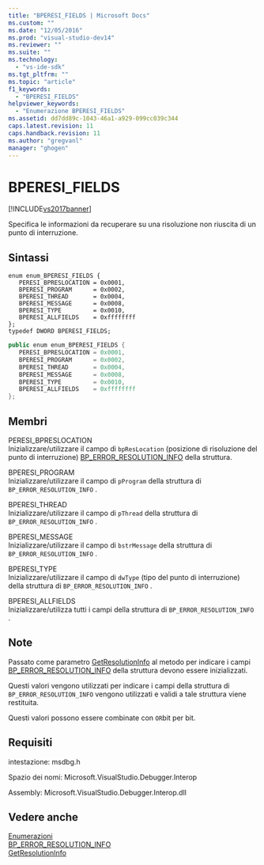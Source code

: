 ```yaml
---
title: "BPERESI_FIELDS | Microsoft Docs"
ms.custom: ""
ms.date: "12/05/2016"
ms.prod: "visual-studio-dev14"
ms.reviewer: ""
ms.suite: ""
ms.technology: 
  - "vs-ide-sdk"
ms.tgt_pltfrm: ""
ms.topic: "article"
f1_keywords: 
  - "BPERESI_FIELDS"
helpviewer_keywords: 
  - "Enumerazione BPERESI_FIELDS"
ms.assetid: dd7dd89c-1043-46a1-a929-099cc039c344
caps.latest.revision: 11
caps.handback.revision: 11
ms.author: "gregvanl"
manager: "ghogen"
---
```

# BPERESI_FIELDS
[!INCLUDE[vs2017banner](../../../code-quality/includes/vs2017banner.md)]

Specifica le informazioni da recuperare su una risoluzione non riuscita di un punto di interruzione.  
  
## Sintassi  
  
```cpp#  
enum enum_BPERESI_FIELDS {   
   PERESI_BPRESLOCATION = 0x0001,  
   BPERESI_PROGRAM      = 0x0002,  
   BPERESI_THREAD       = 0x0004,  
   BPERESI_MESSAGE      = 0x0008,  
   BPERESI_TYPE         = 0x0010,  
   BPERESI_ALLFIELDS    = 0xffffffff  
};  
typedef DWORD BPERESI_FIELDS;  
```  
  
```c#  
public enum enum_BPERESI_FIELDS {   
   PERESI_BPRESLOCATION = 0x0001,  
   BPERESI_PROGRAM      = 0x0002,  
   BPERESI_THREAD       = 0x0004,  
   BPERESI_MESSAGE      = 0x0008,  
   BPERESI_TYPE         = 0x0010,  
   BPERESI_ALLFIELDS    = 0xffffffff  
};  
```  
  
## Membri  
 PERESI\_BPRESLOCATION  
 Inizializzare\/utilizzare il campo di `bpResLocation` \(posizione di risoluzione del punto di interruzione\) [BP\_ERROR\_RESOLUTION\_INFO](../../../extensibility/debugger/reference/bp-error-resolution-info.md) della struttura.  
  
 BPERESI\_PROGRAM  
 Inizializzare\/utilizzare il campo di `pProgram` della struttura di `BP_ERROR_RESOLUTION_INFO` .  
  
 BPERESI\_THREAD  
 Inizializzare\/utilizzare il campo di `pThread` della struttura di `BP_ERROR_RESOLUTION_INFO` .  
  
 BPERESI\_MESSAGE  
 Inizializzare\/utilizzare il campo di `bstrMessage` della struttura di `BP_ERROR_RESOLUTION_INFO` .  
  
 BPERESI\_TYPE  
 Inizializzare\/utilizzare il campo di `dwType` \(tipo del punto di interruzione\) della struttura di `BP_ERROR_RESOLUTION_INFO` .  
  
 BPERESI\_ALLFIELDS  
 Inizializzare\/utilizza tutti i campi della struttura di `BP_ERROR_RESOLUTION_INFO` .  
  
## Note  
 Passato come parametro [GetResolutionInfo](../../../extensibility/debugger/reference/idebugerrorbreakpointresolution2-getresolutioninfo.md) al metodo per indicare i campi [BP\_ERROR\_RESOLUTION\_INFO](../../../extensibility/debugger/reference/bp-error-resolution-info.md) della struttura devono essere inizializzati.  
  
 Questi valori vengono utilizzati per indicare i campi della struttura di `BP_ERROR_RESOLUTION_INFO` vengono utilizzati e validi a tale struttura viene restituita.  
  
 Questi valori possono essere combinate con `OR`bit per bit.  
  
## Requisiti  
 intestazione: msdbg.h  
  
 Spazio dei nomi: Microsoft.VisualStudio.Debugger.Interop  
  
 Assembly: Microsoft.VisualStudio.Debugger.Interop.dll  
  
## Vedere anche  
 [Enumerazioni](../../../extensibility/debugger/reference/enumerations-visual-studio-debugging.md)   
 [BP\_ERROR\_RESOLUTION\_INFO](../../../extensibility/debugger/reference/bp-error-resolution-info.md)   
 [GetResolutionInfo](../../../extensibility/debugger/reference/idebugerrorbreakpointresolution2-getresolutioninfo.md)